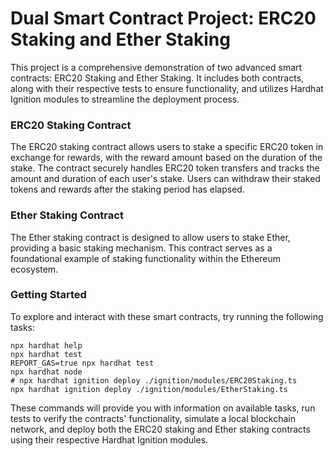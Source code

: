 # Dual Smart Contract Project: ERC20 Staking and Ether Staking

This project is a comprehensive demonstration of two advanced smart contracts: ERC20 Staking and Ether Staking. It includes both contracts, along with their respective tests to ensure functionality, and utilizes Hardhat Ignition modules to streamline the deployment process.

### ERC20 Staking Contract

The ERC20 staking contract allows users to stake a specific ERC20 token in exchange for rewards, with the reward amount based on the duration of the stake. The contract securely handles ERC20 token transfers and tracks the amount and duration of each user's stake. Users can withdraw their staked tokens and rewards after the staking period has elapsed.

### Ether Staking Contract

The Ether staking contract is designed to allow users to stake Ether, providing a basic staking mechanism. This contract serves as a foundational example of staking functionality within the Ethereum ecosystem.

### Getting Started

To explore and interact with these smart contracts, try running the following tasks:

```shell
npx hardhat help
npx hardhat test
REPORT_GAS=true npx hardhat test
npx hardhat node
# npx hardhat ignition deploy ./ignition/modules/ERC20Staking.ts
npx hardhat ignition deploy ./ignition/modules/EtherStaking.ts
```

These commands will provide you with information on available tasks, run tests to verify the contracts' functionality, simulate a local blockchain network, and deploy both the ERC20 staking and Ether staking contracts using their respective Hardhat Ignition modules.
